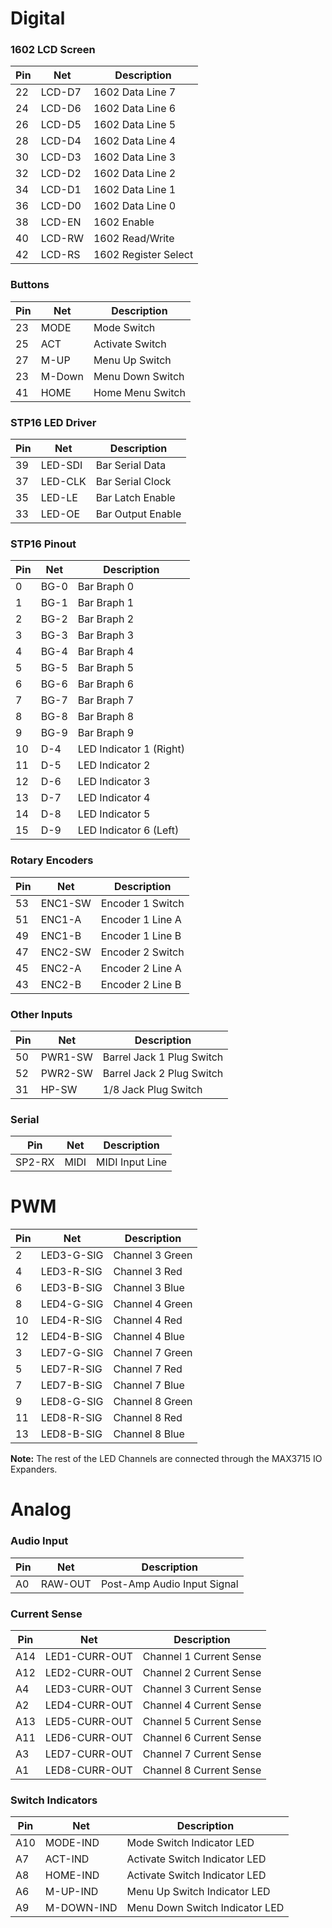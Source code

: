 # Digital

### 1602 LCD Screen

|Pin | Net    | Description          |
| -- | ------ | -------------------- |
| 22 | LCD-D7 | 1602 Data Line 7     |
| 24 | LCD-D6 | 1602 Data Line 6     |
| 26 | LCD-D5 | 1602 Data Line 5     |
| 28 | LCD-D4 | 1602 Data Line 4     |
| 30 | LCD-D3 | 1602 Data Line 3     |
| 32 | LCD-D2 | 1602 Data Line 2     |
| 34 | LCD-D1 | 1602 Data Line 1     |
| 36 | LCD-D0 | 1602 Data Line 0     |
| 38 | LCD-EN | 1602 Enable          |
| 40 | LCD-RW | 1602 Read/Write      |
| 42 | LCD-RS | 1602 Register Select |

### Buttons

|Pin | Net    | Description      |
| -- | ------ | ---------------- |
| 23 | MODE   | Mode Switch      |
| 25 | ACT    | Activate Switch  |
| 27 | M-UP   | Menu Up Switch   |
| 23 | M-Down | Menu Down Switch |
| 41 | HOME   | Home Menu Switch |

### STP16 LED Driver

|Pin | Net     | Description       |
| -- | ------- | ----------------- |
| 39 | LED-SDI | Bar Serial Data   |
| 37 | LED-CLK | Bar Serial Clock  |
| 35 | LED-LE  | Bar Latch Enable  |
| 33 | LED-OE  | Bar Output Enable |

### STP16 Pinout

|Pin | Net  | Description             |
| -- | ---- | ----------------------- |
| 0  | BG-0 | Bar Braph 0             |
| 1  | BG-1 | Bar Braph 1             |
| 2  | BG-2 | Bar Braph 2             |
| 3  | BG-3 | Bar Braph 3             |
| 4  | BG-4 | Bar Braph 4             |
| 5  | BG-5 | Bar Braph 5             |
| 6  | BG-6 | Bar Braph 6             |
| 7  | BG-7 | Bar Braph 7             |
| 8  | BG-8 | Bar Braph 8             |
| 9  | BG-9 | Bar Braph 9             |
| 10 | D-4  | LED Indicator 1 (Right) |
| 11 | D-5  | LED Indicator 2         |
| 12 | D-6  | LED Indicator 3         |
| 13 | D-7  | LED Indicator 4         |
| 14 | D-8  | LED Indicator 5         |
| 15 | D-9  | LED Indicator 6 (Left)  |

### Rotary Encoders

|Pin | Net     | Description      |
| -- | ------- | ---------------- |
| 53 | ENC1-SW | Encoder 1 Switch |
| 51 | ENC1-A  | Encoder 1 Line A |
| 49 | ENC1-B  | Encoder 1 Line B |
| 47 | ENC2-SW | Encoder 2 Switch |
| 45 | ENC2-A  | Encoder 2 Line A |
| 43 | ENC2-B  | Encoder 2 Line B |

### Other Inputs

|Pin | Net     | Description               |
| -- | ------- | ------------------------- |
| 50 | PWR1-SW | Barrel Jack 1 Plug Switch |
| 52 | PWR2-SW | Barrel Jack 2 Plug Switch |
| 31 | HP-SW   | 1/8 Jack Plug Switch      |

### Serial

|  Pin   | Net  | Description     |
| ------ | ---- | --------------- |
| SP2-RX | MIDI | MIDI Input Line |

# PWM

|Pin | Net        | Description     |
| -- | ---------- | --------------- |
| 2  | LED3-G-SIG | Channel 3 Green |
| 4  | LED3-R-SIG | Channel 3 Red   |
| 6  | LED3-B-SIG | Channel 3 Blue  |
| 8  | LED4-G-SIG | Channel 4 Green |
| 10 | LED4-R-SIG | Channel 4 Red   |
| 12 | LED4-B-SIG | Channel 4 Blue  |
| 3  | LED7-G-SIG | Channel 7 Green |
| 5  | LED7-R-SIG | Channel 7 Red   |
| 7  | LED7-B-SIG | Channel 7 Blue  |
| 9  | LED8-G-SIG | Channel 8 Green |
| 11 | LED8-R-SIG | Channel 8 Red   |
| 13 | LED8-B-SIG | Channel 8 Blue  |

**Note:** The rest of the LED Channels are connected through the MAX3715 IO Expanders.

# Analog

### Audio Input

| Pin | Net     | Description                 |
| --- | ------- | --------------------------- |
| A0  | RAW-OUT | Post-Amp Audio Input Signal |

### Current Sense

| Pin | Net           | Description             |
| --- | ------------- | ----------------------- |
| A14 | LED1-CURR-OUT | Channel 1 Current Sense |
| A12 | LED2-CURR-OUT | Channel 2 Current Sense |
| A4  | LED3-CURR-OUT | Channel 3 Current Sense |
| A2  | LED4-CURR-OUT | Channel 4 Current Sense |
| A13 | LED5-CURR-OUT | Channel 5 Current Sense |
| A11 | LED6-CURR-OUT | Channel 6 Current Sense |
| A3  | LED7-CURR-OUT | Channel 7 Current Sense |
| A1  | LED8-CURR-OUT | Channel 8 Current Sense |

### Switch Indicators

| Pin | Net        | Description                    |
| --- | ---------- | ------------------------------ |
| A10 | MODE-IND   | Mode Switch Indicator LED      |
| A7  | ACT-IND    | Activate Switch Indicator LED  |
| A8  | HOME-IND   | Activate Switch Indicator LED  |
| A6  | M-UP-IND   | Menu Up Switch Indicator LED   |
| A9  | M-DOWN-IND | Menu Down Switch Indicator LED |